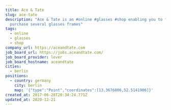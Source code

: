 ```yaml
---
title: Ace & Tate
slug: ace-tate
description: "Ace & Tate is an #online #glasses #shop enabling you to find and
  purchase several glasses frames"
tags:
  - online
  - glasses
  - shop
company_url: https://aceandtate.com
job_board_url: https://jobs.aceandtate.com/
job_board_provider: lever
job_board_hostname: aceandtate
cities:
  - berlin
positions:
  - country: germany
    city: berlin
    map: '{"type":"Point","coordinates":[13.3676806,52.5141906]}'
created_at: 2017-06-28T20:34:24.771Z
updated_at: 2020-12-21
---
```

